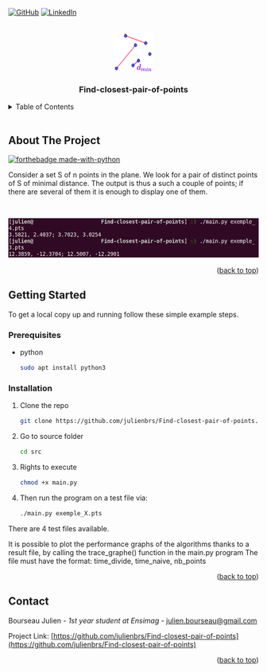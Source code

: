 <a name="readme-top"></a>
[![GitHub](https://img.shields.io/badge/github-%23121011.svg?style=for-the-badge&logo=github&logoColor=white)](https://github.com/julienbrs)
[![LinkedIn][linkedin-shield]][linkedin-url]

<!-- PROJECT LOGO -->
<br />
<div align="center">
  <a href="https://github.com/julienbrs/Find-closest-pair-of-points">
    <img src="images/logo.png" alt="Logo" width="80" height="80">
  </a>

<h3 align="center">Find-closest-pair-of-points</h3>
  </p>
</div>

<!-- TABLE OF CONTENTS -->
<details>
  <summary>Table of Contents</summary>
  <ol>
    <li>
      <a href="#about-the-project">About The Project</a>
    </li>
    <li>
      <a href="#getting-started">Getting Started</a>
      <ul>
        <li><a href="#prerequisites">Prerequisites</a></li>
        <li><a href="#installation">Installation</a></li>
      </ul>
    </li>
    <li><a href="#contact">Contact</a></li>
  </ol>
</details>

<br />


<!-- ABOUT THE PROJECT -->
## About The Project
[![forthebadge made-with-python](http://ForTheBadge.com/images/badges/made-with-python.svg)](https://www.python.org/)

Consider a set S of n points in the plane. We look for a
pair of distinct points of S of minimal distance. The output is thus a
such a couple of points; if there are several of them it is enough to display one of them.

<br />

![Product Name Screen Shot](images/screen.png)


<p align="right">(<a href="#readme-top">back to top</a>)</p>



<!-- GETTING STARTED -->
## Getting Started

To get a local copy up and running follow these simple example steps.

### Prerequisites


* python
  ```sh
  sudo apt install python3
  ```

### Installation

1. Clone the repo
   ```sh
   git clone https://github.com/julienbrs/Find-closest-pair-of-points.git
   ```
3. Go to source folder
   ```sh
   cd src
   ```
3. Rights to execute
   ```sh
   chmod +x main.py
   ```
4. Then run the program on a test file via:
   ```sh
   ./main.py exemple_X.pts
   ```

There are 4 test files available.

It is possible to plot the performance graphs of the algorithms thanks to a result file, by calling the trace_graphe() function in the main.py program 
The file must have the format: time_divide, time_naive, nb_points

<p align="right">(<a href="#readme-top">back to top</a>)</p>



<!-- CONTACT -->
## Contact

Bourseau Julien - *1st year student at Ensimag* - julien.bourseau@gmail.com

Project Link: [https://github.com/julienbrs/Find-closest-pair-of-points](https://github.com/julienbrs/Find-closest-pair-of-points)

<p align="right">(<a href="#readme-top">back to top</a>)</p>


[linkedin-shield]: https://img.shields.io/badge/-LinkedIn-black.svg?style=for-the-badge&logo=linkedin&colorB=555
[linkedin-url]: https://www.linkedin.com/in/julien-bourseau-ba2239228
